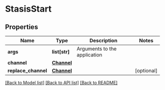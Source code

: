 # StasisStart

## Properties
Name | Type | Description | Notes
------------ | ------------- | ------------- | -------------
**args** | **list[str]** | Arguments to the application |
**channel** | [**Channel**](Channel.md) |  |
**replace_channel** | [**Channel**](Channel.md) |  | [optional]

[[Back to Model list]](../README.md#documentation-for-models) [[Back to API list]](../README.md#documentation-for-api-endpoints) [[Back to README]](../README.md)
